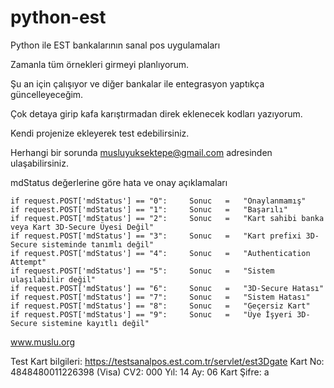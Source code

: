 python-est
==========

Python ile EST bankalarının sanal pos uygulamaları


Zamanla tüm örnekleri girmeyi planlıyorum.

Şu an için çalışıyor ve diğer bankalar ile entegrasyon yaptıkça güncelleyeceğim.

Çok detaya girip kafa karıştırmadan direk eklenecek kodları yazıyorum.

Kendi projenize ekleyerek test edebilirsiniz.


Herhangi bir sorunda musluyuksektepe@gmail.com adresinden ulaşabilirsiniz.


mdStatus değerlerine göre hata ve onay açıklamaları

    if request.POST['mdStatus'] == "0":		Sonuc	=	"Onaylanmamış"
    if request.POST['mdStatus'] == "1":		Sonuc	=	"Başarılı"
    if request.POST['mdStatus'] == "2":		Sonuc	=	"Kart sahibi banka veya Kart 3D-Secure Üyesi Değil"
    if request.POST['mdStatus'] == "3":		Sonuc	=	"Kart prefixi 3D-Secure sisteminde tanımlı değil"
    if request.POST['mdStatus'] == "4":		Sonuc	=	"Authentication Attempt"
    if request.POST['mdStatus'] == "5":		Sonuc	=	"Sistem ulaşılabilir değil"
    if request.POST['mdStatus'] == "6":		Sonuc	=	"3D-Secure Hatası"
    if request.POST['mdStatus'] == "7":		Sonuc	=	"Sistem Hatası"
    if request.POST['mdStatus'] == "8":		Sonuc	=	"Geçersiz Kart"
    if request.POST['mdStatus'] == "9":		Sonuc	=	"Üye İşyeri 3D-Secure sistemine kayıtlı değil"
    
    
www.muslu.org


Test Kart bilgileri:
https://testsanalpos.est.com.tr/servlet/est3Dgate
Kart No:  4848480011226398 (Visa)
CV2:      000
Yıl:      14
Ay:       06
Kart Şifre: a
